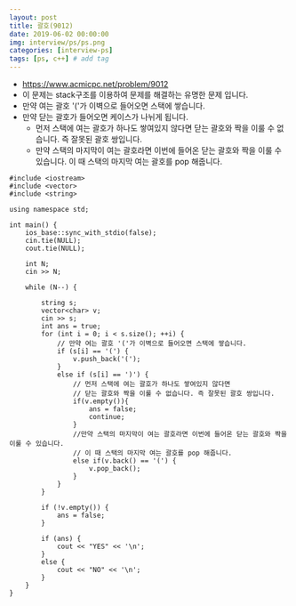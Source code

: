 ```yaml
---
layout: post
title: 괄호(9012)
date: 2019-06-02 00:00:00
img: interview/ps/ps.png
categories: [interview-ps] 
tags: [ps, c++] # add tag
---
```


+ https://www.acmicpc.net/problem/9012
+ 이 문제는 stack구조를 이용하여 문제를 해결하는 유명한 문제 입니다.
+ 만약 여는 괄호 '('가 이벽으로 들어오면 스택에 쌓습니다.
+ 만약 닫는 괄호가 들어오면 케이스가 나뉘게 됩니다.
    + 먼저 스택에 여는 괄호가 하나도 쌓여있지 않다면 닫는 괄호와 짝을 이룰 수 없습니다. 즉 잘못된 괄호 쌍입니다.
    + 만약 스택의 마지막이 여는 괄호라면 이번에 들어온 닫는 괄호와 짝을 이룰 수 있습니다. 이 때 스택의 마지막 여는 괄호를 pop 해줍니다.    

```
#include <iostream>
#include <vector>
#include <string>

using namespace std;

int main() {
	ios_base::sync_with_stdio(false);
	cin.tie(NULL);
	cout.tie(NULL);

	int N;
	cin >> N;	
	
	while (N--) {

		string s;
		vector<char> v;
		cin >> s;
		int ans = true;
		for (int i = 0; i < s.size(); ++i) {
		    // 만약 여는 괄호 '('가 이벽으로 들어오면 스택에 쌓습니다.
			if (s[i] == '(') {
				v.push_back('(');
			}
			else if (s[i] == ')') {
                // 먼저 스택에 여는 괄호가 하나도 쌓여있지 않다면 
                // 닫는 괄호와 짝을 이룰 수 없습니다. 즉 잘못된 괄호 쌍입니다.
				if(v.empty()){
					ans = false;
					continue;
				}
				//만약 스택의 마지막이 여는 괄호라면 이번에 들어온 닫는 괄호와 짝을 이룰 수 있습니다. 
				// 이 때 스택의 마지막 여는 괄호를 pop 해줍니다.
				else if(v.back() == '(') {
					v.pop_back();
				}
			}
		}

		if (!v.empty()) {
			ans = false;
		}

		if (ans) {
			cout << "YES" << '\n';
		}
		else {
			cout << "NO" << '\n';
		}
	}
}
```
    

